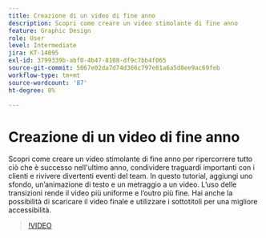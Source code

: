 ```yaml
---
title: Creazione di un video di fine anno
description: Scopri come creare un video stimolante di fine anno
feature: Graphic Design
role: User
level: Intermediate
jira: KT-14895
exl-id: 3799339b-abf0-4b47-8108-df9c7bb4f065
source-git-commit: 5067e02da7d74d366c797e81a6a5d0ee9ac69feb
workflow-type: tm+mt
source-wordcount: '87'
ht-degree: 0%

---
```


# Creazione di un video di fine anno

Scopri come creare un video stimolante di fine anno per ripercorrere tutto ciò che è successo nell&#39;ultimo anno, condividere traguardi importanti con i clienti e rivivere divertenti eventi del team. In questo tutorial, aggiungi uno sfondo, un’animazione di testo e un metraggio a un video. L’uso delle transizioni rende il video più uniforme e l’outro più fine. Hai anche la possibilità di scaricare il video finale e utilizzare i sottotitoli per una migliore accessibilità.

>[!VIDEO](https://video.tv.adobe.com/v/3427121?quality=12&learn=on&hidetitle=true)
